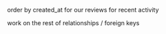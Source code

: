 order by created_at for our reviews for recent activity

work on the rest of relationships / foreign keys